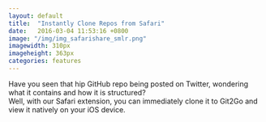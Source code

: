 ```yaml
---
layout: default
title:  "Instantly Clone Repos from Safari"
date:   2016-03-04 11:53:16 +0800
image: "/img/img_safarishare_smlr.png"
imagewidth: 310px
imageheight: 363px
categories: features
---
```


Have you seen that hip GitHub repo being posted on Twitter, wondering what it contains and how it is structured?<br>Well, with our Safari extension, you can immediately clone it to Git2Go and view it natively on your iOS device.
